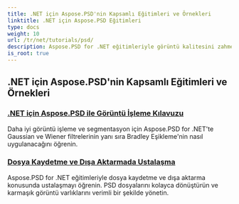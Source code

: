 ```yaml
---
title: .NET için Aspose.PSD'nin Kapsamlı Eğitimleri ve Örnekleri
linktitle: .NET için Aspose.PSD Eğitimleri
type: docs
weight: 10
url: /tr/net/tutorials/psd/
description: Aspose.PSD for .NET eğitimleriyle görüntü kalitesini zahmetsizce artırın. Görüntü işleme, PSD dosya düzenleme, metin ve yazı tipi işleme ve daha fazlasında ustalaşın.
is_root: true
---
```


## .NET için Aspose.PSD'nin Kapsamlı Eğitimleri ve Örnekleri 
### [.NET için Aspose.PSD ile Görüntü İşleme Kılavuzu](./guide-image-processing/)
Daha iyi görüntü işleme ve segmentasyon için Aspose.PSD for .NET'te Gaussian ve Wiener filtrelerinin yanı sıra Bradley Eşikleme'nin nasıl uygulanacağını öğrenin.
### [Dosya Kaydetme ve Dışa Aktarmada Ustalaşma](./mastering-file-saving-and-exporting/)
Aspose.PSD for .NET eğitimleriyle dosya kaydetme ve dışa aktarma konusunda ustalaşmayı öğrenin. PSD dosyalarını kolayca dönüştürün ve karmaşık görüntü varlıklarını verimli bir şekilde yönetin.